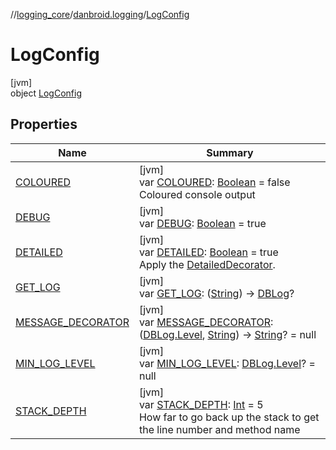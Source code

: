//[logging_core](../../../index.md)/[danbroid.logging](../index.md)/[LogConfig](index.md)

# LogConfig

[jvm]\
object [LogConfig](index.md)

## Properties

| Name | Summary |
|---|---|
| [COLOURED](-c-o-l-o-u-r-e-d.md) | [jvm]<br>var [COLOURED](-c-o-l-o-u-r-e-d.md): [Boolean](https://kotlinlang.org/api/latest/jvm/stdlib/kotlin/-boolean/index.html) = false<br>Coloured console output |
| [DEBUG](-d-e-b-u-g.md) | [jvm]<br>var [DEBUG](-d-e-b-u-g.md): [Boolean](https://kotlinlang.org/api/latest/jvm/stdlib/kotlin/-boolean/index.html) = true |
| [DETAILED](-d-e-t-a-i-l-e-d.md) | [jvm]<br>var [DETAILED](-d-e-t-a-i-l-e-d.md): [Boolean](https://kotlinlang.org/api/latest/jvm/stdlib/kotlin/-boolean/index.html) = true<br>Apply the [DetailedDecorator](../-detailed-decorator.md). |
| [GET_LOG](-g-e-t_-l-o-g.md) | [jvm]<br>var [GET_LOG](-g-e-t_-l-o-g.md): ([String](https://kotlinlang.org/api/latest/jvm/stdlib/kotlin/-string/index.html)) -> [DBLog](../-d-b-log/index.md)? |
| [MESSAGE_DECORATOR](-m-e-s-s-a-g-e_-d-e-c-o-r-a-t-o-r.md) | [jvm]<br>var [MESSAGE_DECORATOR](-m-e-s-s-a-g-e_-d-e-c-o-r-a-t-o-r.md): ([DBLog.Level](../-d-b-log/-level/index.md), [String](https://kotlinlang.org/api/latest/jvm/stdlib/kotlin/-string/index.html)) -> [String](https://kotlinlang.org/api/latest/jvm/stdlib/kotlin/-string/index.html)? = null |
| [MIN_LOG_LEVEL](-m-i-n_-l-o-g_-l-e-v-e-l.md) | [jvm]<br>var [MIN_LOG_LEVEL](-m-i-n_-l-o-g_-l-e-v-e-l.md): [DBLog.Level](../-d-b-log/-level/index.md)? = null |
| [STACK_DEPTH](-s-t-a-c-k_-d-e-p-t-h.md) | [jvm]<br>var [STACK_DEPTH](-s-t-a-c-k_-d-e-p-t-h.md): [Int](https://kotlinlang.org/api/latest/jvm/stdlib/kotlin/-int/index.html) = 5<br>How far to go back up the stack to get the line number and method name |
